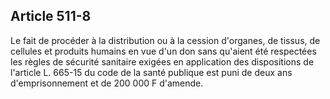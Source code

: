Article 511-8
----
Le fait de procéder à la distribution ou à la cession d'organes, de tissus, de
cellules et produits humains en vue d'un don sans qu'aient été respectées les
règles de sécurité sanitaire exigées en application des dispositions de
l'article L. 665-15 du code de la santé publique est puni de deux ans
d'emprisonnement et de 200 000 F d'amende.
